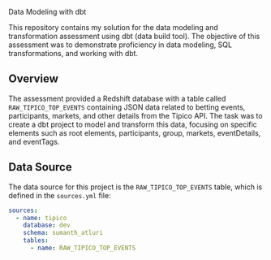Data Modeling with dbt

This repository contains my solution for the data modeling and transformation assessment using dbt (data build tool). The objective of this assessment was to demonstrate proficiency in data modeling, SQL transformations, and working with dbt.

## Overview

The assessment provided a Redshift database with a table called `RAW_TIPICO_TOP_EVENTS` containing JSON data related to betting events, participants, markets, and other details from the Tipico API. The task was to create a dbt project to model and transform this data, focusing on specific elements such as root elements, participants, group, markets, eventDetails, and eventTags.

## Data Source

The data source for this project is the `RAW_TIPICO_TOP_EVENTS` table, which is defined in the `sources.yml` file:

```yaml
sources:
  - name: tipico
    database: dev
    schema: sumanth_atluri
    tables:
      - name: RAW_TIPICO_TOP_EVENTS
